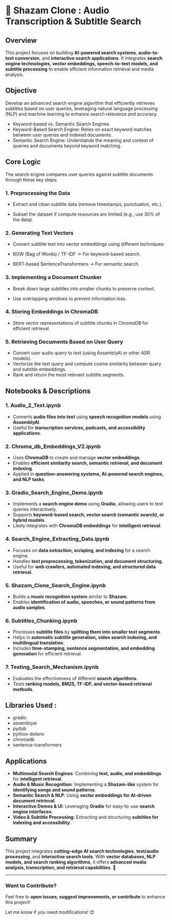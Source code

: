 # 🎵 Shazam Clone : Audio Transcription & Subtitle Search

## Overview

This project focuses on building **AI-powered search systems**, **audio-to-text conversion**, and **interactive search applications**. It integrates **search engine technologies, vector embeddings, speech-to-text models, and subtitle processing** to enable efficient information retrieval and media analysis.



## Objective

Develop an advanced search engine algorithm that efficiently retrieves subtitles based on user queries, leveraging natural language processing (NLP) and machine learning to enhance search relevance and accuracy.

- Keyword-based vs. Semantic Search Engines
- Keyword-Based Search Engine: Relies on exact keyword matches between user queries and indexed documents.
- Semantic Search Engine: Understands the meaning and context of queries and documents beyond keyword matching.

## Core Logic

The search engine compares user queries against subtitle documents through these key steps:

### 1. Preprocessing the Data

- Extract and clean subtitle data (remove timestamps, punctuation, etc.).

- Subset the dataset if compute resources are limited (e.g., use 30% of the data).

### 2. Generating Text Vectors

- Convert subtitle text into vector embeddings using different techniques:

- BOW (Bag of Words) / TF-IDF → For keyword-based search.

- BERT-based SentenceTransformers → For semantic search.

### 3. Implementing a Document Chunker

- Break down large subtitles into smaller chunks to preserve context.

- Use overlapping windows to prevent information loss.

### 4. Storing Embeddings in ChromaDB

- Store vector representations of subtitle chunks in ChromaDB for efficient retrieval.

### 5. Retrieving Documents Based on User Query

- Convert user audio query to text (using AssemblyAI or other ASR models).
- Vectorize the text query and compute cosine similarity between query and subtitle embeddings.
- Rank and return the most relevant subtitle segments.

## Notebooks & Descriptions

### 1. Audio_2_Text.ipynb

- Converts **audio files into text** using **speech recognition models** using **AssemblyAI**.
- Useful for **transcription services, podcasts, and accessibility applications**.

### 2. Chroma_db_Embeddings_V2.ipynb

- Uses **ChromaDB** to create and manage **vector embeddings**.
- Enables **efficient similarity search, semantic retrieval, and document indexing**.
- Applied in **question-answering systems, AI-powered search engines, and NLP tasks**.

### 3. Gradio_Search_Engine_Demo.ipynb

- Implements a **search engine demo** using **Gradio**, allowing users to test queries interactively.
- Supports **keyword-based search, vector search (semantic search), or hybrid models**.
- Likely integrates with **ChromaDB embeddings** for **intelligent retrieval**.

### 4. Search_Engine_Extracting_Data.ipynb

- Focuses on **data extraction, scraping, and indexing** for a search engine.
- Handles **text preprocessing, tokenization, and document structuring**.
- Useful for **web crawlers, automated indexing, and structured data retrieval**.

### 5. Shazam_Clone_Search_Engine.ipynb

- Builds a **music recognition system** similar to **Shazam**.
- Enables **identification of audio, speeches, or sound patterns from audio samples**.

### 6. Subtitles_Chunking.ipynb

- Processes **subtitle files** by **splitting them into smaller text segments**.
- Helps in **automatic subtitle generation, video search indexing, and multilingual translation**.
- Includes **time-stamping, sentence segmentation, and embedding generation** for efficient retrieval.

### 7. Testing_Search_Mechanism.ipynb

- Evaluates the effectiveness of different **search algorithms**.
- Tests **ranking models, BM25, TF-IDF, and vector-based retrieval methods**.

## Libraries Used :

- gradio
- assemblyai
- pydub
- python-dotenv
- chromadb
- sentence-transformers

## Applications

- **Multimodal Search Engines**: Combining **text, audio, and embeddings** for **intelligent retrieval**.
- **Audio & Music Recognition**: Implementing a **Shazam-like** system for **identifying songs and sound patterns**.
- **Semantic Search & NLP**: Using **vector embeddings for AI-driven document retrieval**.
- **Interactive Demos & UI**: Leveraging **Gradio** for easy-to-use **search engine interfaces**.
- **Video & Subtitle Processing**: Extracting and structuring **subtitles for indexing and accessibility**.

## Summary

This project integrates **cutting-edge AI search technologies**, **text/audio processing**, and **interactive search tools**. With **vector databases, NLP models, and search ranking algorithms**, it offers **advanced media analysis, transcription, and retrieval capabilities**. 🚀

---

### Want to Contribute?

Feel free to **open issues, suggest improvements, or contribute** to enhance this project!

Let me know if you need modifications! 😊
